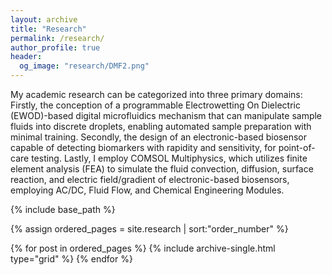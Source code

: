 ```yaml
---
layout: archive
title: "Research"
permalink: /research/
author_profile: true
header:
  og_image: "research/DMF2.png"
---
```


My academic research can be categorized into three primary domains: Firstly, the conception of a programmable Electrowetting On Dielectric (EWOD)-based digital microfluidics mechanism that can manipulate sample fluids into discrete droplets, enabling automated sample preparation with minimal training. Secondly, the design of an electronic-based biosensor capable of detecting biomarkers with rapidity and sensitivity, for point-of-care testing. Lastly, I employ COMSOL Multiphysics, which utilizes finite element analysis (FEA) to simulate the fluid convection, diffusion, surface reaction, and electric field/gradient of electronic-based biosensors, employing AC/DC, Fluid Flow, and Chemical Engineering Modules. 
 

<nbsp>

{% include base_path %}

{% assign ordered_pages = site.research | sort:"order_number" %}

{% for post in ordered_pages %}
  {% include archive-single.html type="grid" %}
{% endfor %}
